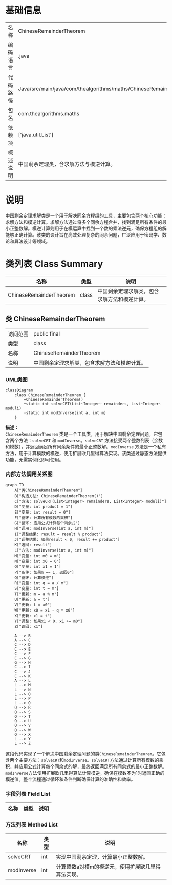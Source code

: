 # 基础信息

|      |      |
|------|------|
| 名称 | ChineseRemainderTheorem |
| 编码语言 | .java |
| 代码路径 | Java/src/main/java/com/thealgorithms/maths/ChineseRemainderTheorem.java |
| 包名 | com.thealgorithms.maths |
| 依赖项 | ['java.util.List'] |
| 概述说明 | 中国剩余定理类，含求解方法与模逆计算。 |

# 说明

中国剩余定理求解类是一个用于解决同余方程组的工具，主要包含两个核心功能：求解方法和模逆计算。求解方法通过将多个同余方程合并，找到满足所有条件的最小正整数解。模逆计算则用于在模运算中找到一个数的乘法逆元，确保方程组的解能够正确计算。该类的设计旨在高效处理复杂的同余问题，广泛应用于密码学、数论和算法设计等领域。

# 类列表 Class Summary

| 名称   | 类型  | 说明 |
|-------|------|-------------|
| ChineseRemainderTheorem | class | 中国剩余定理求解类，包含求解方法和模逆计算。 |



## 类 ChineseRemainderTheorem

|      |      |
|------|------|
| 访问范围 | public final |
| 类型 | class |
| 名称 | ChineseRemainderTheorem |
| 说明 | 中国剩余定理求解类，包含求解方法和模逆计算。 |


### UML类图

```mermaid
classDiagram
    class ChineseRemainderTheorem {
        +ChineseRemainderTheorem()
        +static int solveCRT(List~Integer~ remainders, List~Integer~ moduli)
        -static int modInverse(int a, int m)
    }
```

**描述：**  
`ChineseRemainderTheorem` 类是一个工具类，用于解决中国剩余定理问题。它包含两个方法：`solveCRT` 和 `modInverse`。`solveCRT` 方法接受两个整数列表（余数和模数），并返回满足所有同余条件的最小正整数解。`modInverse` 方法是一个私有方法，用于计算模数的模逆，使用扩展欧几里得算法实现。该类通过静态方法提供功能，无需实例化即可使用。


### 内部方法调用关系图

```mermaid
graph TD
    A["类ChineseRemainderTheorem"]
    B["构造方法: ChineseRemainderTheorem()"]
    C["方法: solveCRT(List<Integer> remainders, List<Integer> moduli)"]
    D["变量: int product = 1"]
    E["变量: int result = 0"]
    F["循环: 计算所有模数的乘积"]
    G["循环: 应用公式计算每个同余式"]
    H["调用: modInverse(int a, int m)"]
    I["调整结果: result = result % product"]
    J["调整结果: 如果result < 0, result += product"]
    K["返回: result"]
    L["方法: modInverse(int a, int m)"]
    M["变量: int m0 = m"]
    N["变量: int x0 = 0"]
    O["变量: int x1 = 1"]
    P["条件: 如果m == 1, 返回0"]
    Q["循环: 计算模逆"]
    R["变量: int q = a / m"]
    S["变量: int t = m"]
    T["更新: m = a % m"]
    U["更新: a = t"]
    V["更新: t = x0"]
    W["更新: x0 = x1 - q * x0"]
    X["更新: x1 = t"]
    Y["调整: 如果x1 < 0, x1 += m0"]
    Z["返回: x1"]

    A --> B
    A --> C
    C --> D
    C --> E
    C --> F
    C --> G
    G --> H
    C --> I
    C --> J
    C --> K
    A --> L
    L --> M
    L --> N
    L --> O
    L --> P
    L --> Q
    Q --> R
    Q --> S
    Q --> T
    Q --> U
    Q --> V
    Q --> W
    Q --> X
    L --> Y
    L --> Z
```

这段代码实现了一个解决中国剩余定理问题的类`ChineseRemainderTheorem`。它包含两个主要方法：`solveCRT`和`modInverse`。`solveCRT`方法通过计算所有模数的乘积，并应用公式计算每个同余式的解，最终返回满足所有同余式的最小正整数解。`modInverse`方法使用扩展欧几里得算法计算模逆，确保在模数不为1时返回正确的模逆值。整个流程通过循环和条件判断确保计算的准确性和效率。

### 字段列表 Field List

| 名称  | 类型  | 说明 |
|-------|-------|------|

### 方法列表 Method List

| 名称  | 类型  | 说明 |
|-------|-------|------|
| solveCRT | int | 实现中国剩余定理，计算最小正整数解。 |
| modInverse | int | 计算整数a对模m的模逆元，使用扩展欧几里得算法实现。 |




